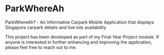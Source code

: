# ParkWhereAh
ParkWhereAh? - An Informative Carpark Mobile Application that displays Singapore carpark details and live lots availability

This project has been developed as part of my Final Year Project module.
If anyone is interested in further enhancing and improving the application, please feel free to reach out to me.
